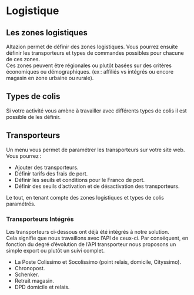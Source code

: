 # Logistique

## Les zones logistiques 

Altazion permet de définir des zones logistiques. Vous pourrez ensuite définir les transporteurs et types de commandes possibles pour chacune de ces zones.  
Ces zones peuvent être régionales ou plutôt basées sur des critères économiques ou démographiques. (ex : affiliés vs intégrés ou encore magasin en zone urbaine ou rurale). 

## Types de colis 

Si votre activité vous amène à travailler avec différents types de colis il est possible de les définir. 

## Transporteurs 

Un menu vous permet de paramétrer les transporteurs sur votre site web.  
Vous pourrez :  
- Ajouter des transporteurs.  
- Définir tarifs des frais de port. 
- Définir les seuils et conditions pour le Franco de port.  
- Définir des seuils d’activation et de désactivation des transporteurs.  

Le tout, en tenant compte des zones logistiques et types de colis paramétrés.  

### Transporteurs Intégrés 

Les transporteurs ci-dessous ont déjà été intégrés à notre solution.  
Cela signifie que nous travaillons avec l’API de ceux-ci. Par conséquent, en fonction du degré d’évolution de l’API transporteur nous proposons un simple export ou plutôt un suivi complet. 

- La Poste Colissimo et Socolissimo (point relais, domicile, Cityssimo). 
- Chronopost. 
- Schenker. 
- Retrait magasin. 
- DPD domicile et relais. 